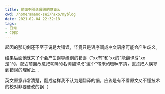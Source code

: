 ```yaml
---
title: 前面不刚说暧昧的意译么
cwd: /home/amano-sei/hexo/myblog
date: 2021-02-04 22:32:18
tags:
- 日常
- cppp
---
```


起因的那句倒还不至于说是大错误，毕竟只是语序调成中文语序可能会产生歧义。

结果后面他就来了个会产生误导级别的错误（"xx有"和"xx的"能翻译成"xx是"的，配合前面故意把明确的名词翻译成"这个"带来的暧昧不清，直接把人误导到错误的理解上...

英文原意非常清楚，翻成这样我不认为是翻译的锅，应该是有不看原文又不懂技术的校对非要硬改的锅（

